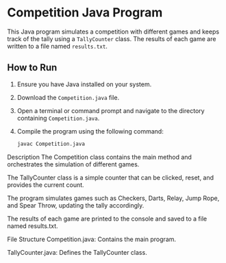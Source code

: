# Competition Java Program

This Java program simulates a competition with different games and keeps track of the tally using a `TallyCounter` class. The results of each game are written to a file named `results.txt`.

## How to Run

1. Ensure you have Java installed on your system.

2. Download the `Competition.java` file.

3. Open a terminal or command prompt and navigate to the directory containing `Competition.java`.

4. Compile the program using the following command:

   ```bash
   javac Competition.java
Description
The Competition class contains the main method and orchestrates the simulation of different games.

The TallyCounter class is a simple counter that can be clicked, reset, and provides the current count.

The program simulates games such as Checkers, Darts, Relay, Jump Rope, and Spear Throw, updating the tally accordingly.

The results of each game are printed to the console and saved to a file named results.txt.

File Structure
Competition.java: Contains the main program.

TallyCounter.java: Defines the TallyCounter class.
